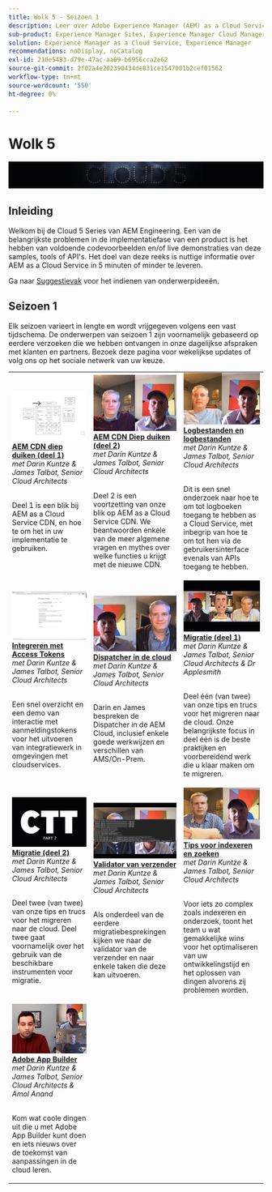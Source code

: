 ```yaml
---
title: Wolk 5 - Seizoen 1
description: Leer over Adobe Experience Manager (AEM) as a Cloud Service van de ingenieurs van de Adobe zelf die het bouwen, en de deskundige diensten die het leveren.
sub-product: Experience Manager Sites, Experience Manager Cloud Manager, Experience Manager Assets
solution: Experience Manager as a Cloud Service, Experience Manager
recommendations: noDisplay, noCatalog
exl-id: 210e5483-d79e-47ac-aa09-b6956cca2e62
source-git-commit: 2f02a4e202390434de831ce1547001b2cef01562
workflow-type: tm+mt
source-wordcount: '550'
ht-degree: 0%

---
```


# Wolk 5

![AEM Deskundigenreeks](./imgs/masthead.png)

## Inleiding

Welkom bij de Cloud 5 Series van AEM Engineering. Een van de belangrijkste problemen in de implementatiefase van een product is het hebben van voldoende codevoorbeelden en/of live demonstraties van deze samples, tools of API&#39;s. Het doel van deze reeks is nuttige informatie over AEM as a Cloud Service in 5 minuten of minder te leveren.

Ga naar [Suggestievak](https://forms.office.com/r/74P5Xz4UH0) voor het indienen van onderwerpideeën.

## Seizoen 1

Elk seizoen varieert in lengte en wordt vrijgegeven volgens een vast tijdschema. De onderwerpen van seizoen 1 zijn voornamelijk gebaseerd op eerdere verzoeken die we hebben ontvangen in onze dagelijkse afspraken met klanten en partners. Bezoek deze pagina voor wekelijkse updates of volg ons op het sociale netwerk van uw keuze.

<table>
  <tr>
   <td>
      <a href="./cloud5-aem-cdn-part1.md">
      <img alt="AEM CDN Deel 1" src="./imgs/001-thumb.png"/>
      </a>
      <div>
         <a href="./cloud5-aem-cdn-part1.md"><strong>AEM CDN diep duiken (deel 1)</strong></a>         
         <br/><em>met Darin Kuntze &amp; James Talbot, Senior Cloud Architects</em>
      </div>
      <p>
        <br/>
         Deel 1 is een blik bij AEM as a Cloud Service CDN, en hoe te om het in uw implementatie te gebruiken.
      </p>
     </td>   
     <td>
      <a href="./cloud5-aem-cdn-part2.md">
         <img alt="AEM CDN Deel 2" src="./imgs/002-thumb.png"/>
      </a>
      <div>
         <a href="./cloud5-aem-cdn-part2.md"><strong>AEM CDN Diep duiken (deel 2)</strong></a>
         <br/><em>met Darin Kuntze &amp; James Talbot, Senior Cloud Architects</em>
      </div>
      <p>
        <br/>
         Deel 2 is een voortzetting van onze blik op AEM as a Cloud Service CDN. We beantwoorden enkele van de meer algemene vragen en mythes over welke functies u krijgt met de nieuwe CDN.
      </p>
   </td>
     <td>
        <a href="./cloud5-aem-log-files.md">
            <img alt="Logbestanden en logbestanden" src="./imgs/003-thumb.png"/>
        </a>
      <div>
         <a href="./cloud5-aem-log-files.md"><strong>Logbestanden en logbestanden</strong></a>
         <br/><em>met Darin Kuntze &amp; James Talbot, Senior Cloud Architects</em>
      </div>
      <p>
        <br/>
         Dit is een snel onderzoek naar hoe te om tot logboeken toegang te hebben as a Cloud Service, met inbegrip van hoe te om tot hen via de gebruikersinterface evenals van APIs toegang te hebben.
      </p>
   </td> 
  </tr>
  <tr>
   <td>
        <a href="./cloud5-getting-login-token-integrations.md">
            <img alt="Toegangstokens" src="./imgs/004-thumb.png"/>
        </a>
      <div>
        <a href="./cloud5-getting-login-token-integrations.md"><strong>Integreren met Access Tokens</strong></a>        
         <br/><em>met Darin Kuntze &amp; James Talbot, Senior Cloud Architects</em>
      </div>
      <p>
        <br/>
         Een snel overzicht en een demo van interactie met aanmeldingstokens voor het uitvoeren van integratiewerk in omgevingen met cloudservices.
      </p>
     </td>   
     <td>
      <a href="./cloud5-aem-dispatcher-cloud.md">
      <img alt="Dispatcher in de cloud" src="./imgs/005-thumb.png"/>
       </a>  
      <div>
        <a href="./cloud5-aem-dispatcher-cloud.md"><strong>Dispatcher in de cloud</strong></a>
         <br/><em>met Darin Kuntze &amp; James Talbot, Senior Cloud Architects</em>
      </div>
      <p>
        <br/>
        Darin en James bespreken de Dispatcher in de AEM Cloud, inclusief enkele goede werkwijzen en verschillen van AMS/On-Prem. 
      </p>
   </td>
     <td>
        <a href="./cloud5-aem-content-migration-part-1.md">
            <img alt="Migratie (deel 1)" src="./imgs/006-thumb.png"/>
        </a>
      <div>
         <a href="./cloud5-aem-content-migration-part-1.md"><strong>Migratie (deel 1)</strong></a>
         <br/><em>met Darin Kuntze &amp; James Talbot, Senior Cloud Architects &amp; Dr Applesmith</em>
      </div>
      <p>
        <br/>
         Deel één (van twee) van onze tips en trucs voor het migreren naar de cloud. Onze belangrijkste focus in deel één is de beste praktijken en voorbereidend werk die u klaar maken om te migreren.
      </p>
   </td> 
  </tr>
<tr>
   <td>
        <a href="./cloud5-aem-content-migration-part-2.md">
            <img alt="Migratie (deel 2)" src="./imgs/007-thumb.png"/>
        </a>
      <div>
        <a href="./cloud5-aem-content-migration-part-2.md"><strong>Migratie (deel 2)</strong></a>     
         <br/><em>met Darin Kuntze &amp; James Talbot, Senior Cloud Architects</em>
      </div>
      <p>
        <br/>
         Deel twee (van twee) van onze tips en trucs voor het migreren naar de cloud. Deel twee gaat voornamelijk over het gebruik van de beschikbare instrumenten voor migratie.
      </p>
     </td>   
     <td>
        <a href="./cloud5-aem-dispatcher-validator.md">
            <img alt="Validator van verzender" src="./imgs/008-thumb.png"/>
        </a>
      <div>
         <a href="./cloud5-aem-dispatcher-validator.md"><strong>Validator van verzender</strong></a>
         <br/><em>met Darin Kuntze &amp; James Talbot, Senior Cloud Architects</em>
      </div>
      <p>
        <br/>
         Als onderdeel van de eerdere migratiebesprekingen kijken we naar de validator van de verzender en naar enkele taken die deze kan uitvoeren.
      </p>
   </td>
     <td>
        <a href="./cloud5-aem-search-and-indexing.md">
            <img alt="Tips voor indexeren en zoeken" src="./imgs/009-thumb.png"/>
        </a>
      <div>
         <a href="./cloud5-aem-search-and-indexing.md"><strong>Tips voor indexeren en zoeken</strong></a>
         <br/><em>met Darin Kuntze &amp; James Talbot, Senior Cloud Architects</em>
      </div>
      <p>
        <br/>
         Voor iets zo complex zoals indexeren en onderzoek, toont het team u wat gemakkelijke wins voor het optimaliseren van uw ontwikkelingstijd en het oplossen van dingen alvorens zij problemen worden.
      </p>
   </td> 
  </tr>
    <tr>
        <td>
            <a href="./cloud5-adobe-app-builder.md">
                <img alt="Adobe App Builder" src="./imgs/010-thumb.png"/>
            </a>
            <div>
                <a href="./cloud5-adobe-app-builder.md"><strong>Adobe App Builder</strong></a><br/>        
                <em>met Darin Kuntze &amp; James Talbot, Senior Cloud Architects &amp; Amol Anand</em>
            </div>
            <p><br/>
                Kom wat coole dingen uit die u met Adobe App Builder kunt doen en iets nieuws over de toekomst van aanpassingen in de cloud leren.
            </p>
        </td>
        <td></td>
        <td></td>
    </tr>
</table>